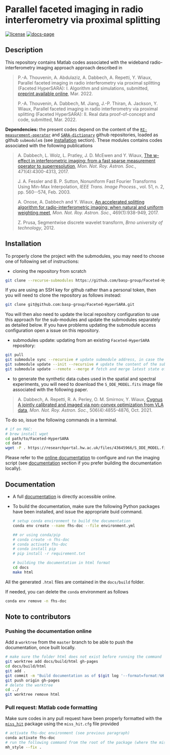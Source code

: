 # Parallel faceted imaging in radio interferometry via proximal splitting

[![license](https://img.shields.io/badge/license-GPL--3.0-brightgreen.svg)](LICENSE)
[![docs-page](https://img.shields.io/badge/docs-latest-blue)](https://basp-group.github.io/Faceted-HyperSARA/_imaging/imaging.html)

## Description

This repository contains Matlab codes associated with the wideband radio-interferometry imaging approach approach described in

>P.-A. Thouvenin, A. Abdulaziz, A. Dabbech, A. Repetti, Y. Wiaux, Parallel faceted imaging in radio interferometry via proximal splitting (Faceted HyperSARA): I. Algorithm and simulations, submitted, [preprint available online](https://arxiv.org/abs/2003.07358), Mar. 2022.  
>
>P.-A. Thouvenin, A. Dabbech, M. Jiang, J.-P. Thiran, A. Jackson, Y. Wiaux, 
Parallel faceted imaging in radio interferometry via proximal splitting (Faceted HyperSARA): II. Real data proof-of-concept and code, submitted, Mar. 2022.

**Dependencies:** the present codes depend on the content of the [`RI-measurement-operator`](https://github.com/basp-group/RI-measurement-operator) and [`SARA-dictionary`](https://github.com/basp-group/SARA-dictionary) github repositories, loaded as github `submodule`s (see [installation](install) section). These modules contains codes associated with the following publications

> A. Dabbech, L. Wolz, L. Pratley, J. D. McEwen and Y. Wiaux, [The w-effect in interferometric imaging: from a fast sparse measurement operator to superresolution](http://dx.doi.org/10.1093/mnras/stx1775), *Mon. Not. Roy. Astron. Soc.*, 471(4):4300-4313, 2017.
>
> J. A. Fessler and B. P. Sutton, Nonuniform Fast Fourier Transforms Using Min-Max Interpolation, *IEEE Trans. Image Process.*, vol. 51, n. 2, pp. 560--574, Feb. 2003.
>
> A. Onose, A. Dabbech and Y. Wiaux, [An accelerated splitting algorithm for radio-interferometric imaging: when natural and uniform weighting meet](http://dx.doi.org/10.1093/mnras/stx755), *Mon. Not. Roy. Astron. Soc.*, 469(1):938-949, 2017.
> 
> Z. Prusa, Segmentwise discrete wavelet transform, *Brno university of technology*, 2012.

## Installation

To properly clone the project with the submodules, you may need to choose one of following set of instructions:

- cloning the repository from scratch

```bash
git clone --recurse-submodules https://github.com/basp-group/Faceted-HyperSARA.git
```
If you are using an SSH key for github rather than a personal token, then you will need to clone the repository as follows instead:

```bash
git clone git@github.com:basp-group/Faceted-HyperSARA.git
```

You will then also need to update the local repository configuration to use this approach for the sub-modules and update the submodules separately as detailed below. If you have problems updating the submodule access configuration open a issue on this repository.

- submodules update: updating from an existing `Faceted-HyperSARA` repository:

```bash
git pull
git submodule sync --recursive # update submodule address, in case the url has changed
git submodule update --init --recursive # update the content of the submodules
git submodule update --remote --merge # fetch and merge latest state of the submodule
```

- to generate the synthetic data cubes used in the spatial and spectral experiments, you will need to download the `S_DDE_MODEL.fits` image file associated with the following paper.

> A. Dabbech, A. Repetti, R. A. Perley, O. M. Smirnov, Y. Wiaux, [Cygnus A jointly calibrated and imaged via non-convex optimization from VLA data](https://doi.org/10.1093/mnras/stab1903), *Mon. Not. Roy. Astron. Soc.*, 506(4):4855-4876, Oct. 2021.

To do so, issue the following commands in a terminal.

```bash
# if on MAC: 
# brew install wget
cd path/to/Faceted-HyperSARA
cd data
wget -P . https://researchportal.hw.ac.uk/files/43645966/S_DDE_MODEL.fits
```

Please refer to the [online documentation](https://basp-group.github.io/Faceted-HyperSARA/_imaging/imaging.html) to configure and run the imaging script (see [documentation](doc) section if you prefer building the documentation locally).

<!-- ## Configuration

To reproduce the experiments on the Cirrus HPC system ([https://www.cirrus.ac.uk](https://www.cirrus.ac.uk)), configure the `.csv` file contained in `imaging/spatial` or `imaging/spectral` as required and run the following

```bash
cd path/to/Faceted-HyperSARA
module load anaconda/python3
# configure / update the python job script
vi job_spatial.py
python job_spatial.py
```
Cirrus is configured with Matlab and python installed using the module system and uses the Slurm batch system. If your system is configured differently then the batch files (`run_simulation.slurm` in the `imaging/spatial` or `imaging/spectral` directories) will need to be altered to fit your system setup. -->

## Documentation <a name="doc"></a>

- A full [documentation](https://basp-group.github.io/Faceted-HyperSARA/_imaging/imaging.html) is directly accessible online.

- To build the documentation, make sure the following Python packages have been installed, and issue the appropriate buid command.

    ```bash
    # setup conda environment to build the documentation
    conda env create --name fhs-doc --file environment.yml

    ## or using conda/pip
    # conda create -n fhs-doc
    # conda activate fhs-doc
    # conda install pip
    # pip install -r requirement.txt

    # building the documentation in html format
    cd docs
    make html
    ```

All the generated ``.html`` files are contained in the ``docs/build`` folder.

If needed, you can delete the `conda` environment as follows

```bash
conda env remove -n fhs-doc
```

## Note to contributors

### Pushing the documentation online

Add a `worktree` from the `master` branch to be able to push the documentation, once built locally.

```bash
# make sure the folder html does not exist before running the command
git worktree add docs/build/html gh-pages
cd docs/build/html
git add .
git commit -m "Build documentation as of $(git log '--format=format:%H' master -1)"
git push origin gh-pages
# delete the worktree
cd ../
git worktree remove html
```

### Pull request: Matlab code formatting

Make sure codes in any pull request have been properly formatted with the [`miss_hit`](https://pypi.org/project/miss-hit/) package using the `miss_hit.cfg` file provided

```bash
# activate fhs-doc environment (see previous paragraph)
conda activate fhs-doc
# run the following command from the root of the package (where the miss_hit.cfg file is)
mh_style --fix .
```
